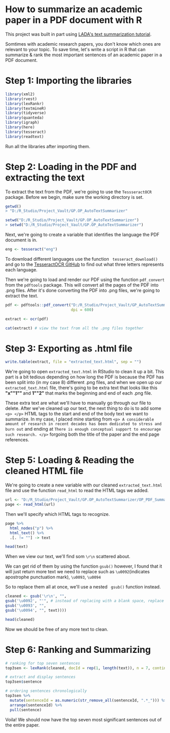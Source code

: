 # How to summarize an academic paper in a PDF document with R
This project was built in part using [LADA's text summarization tutorial](https://slcladal.github.io/txtsum.html).

Somtimes with academic research papers, you don't know which ones are relevant to your topic. To save time, let's write a script in R that can summarize & rank the most important sentences of an academic paper in a PDF document.

# Step 1: Importing the libraries
``` r
library(xml2)
library(rvest)
library(lexRankr)
library(textmineR)
library(tidyverse)
library(quanteda)
library(igraph)
library(here)
library(tesseract)
library(readtext)
```
Run all the libraries after importing them. 

# Step 2: Loading in the PDF and extracting the text 
To extract the text from the PDF, we're going to use the ```TessseractOCR``` package. Before we begin, make sure the working directory is set. 
``` r
getwd()
> "D:/R_Studio/Project_Vault/GP.OP_AutoTextSummarizer"

setwd("D:/R_Studio/Project_Vault/GP.OP_AutoTextSummarizer")
> setwd("D:/R_Studio/Project_Vault/GP.OP_AutoTextSummarizer")
```

Next, we're going to create a variable that identifies the language the PDF document is in. 
``` r
eng <- tesseract("eng")
```
To download different languages use the function ```  tesseract_download() ``` and go to the [TesseractOCR GitHub](https://github.com/tesseract-ocr/tessdata) to find out what three letters represents each language.

Then we're going to load and render our PDF using the function ``` pdf_convert ``` from the ```pdftools``` package. This will convert all the pages of the PDF into .png files. After it's done converting the PDF into .png files, we're going to extract the text. 

``` r
pdf <- pdftools::pdf_convert("D:/R_Studio/Project_Vault/GP_AutoTextSummarizer/doc_1.pdf",
                             dpi = 600)

extract <- ocr(pdf)

cat(extract) # view the text from all the .png files together
```
# Step 3: Exporting as .html file
``` r
write.table(extract, file = "extracted_text.html", sep = "")
```
We're going to open ``` extracted_text.html ``` in RStudio to clean it up a bit. This part is a bit tedious depending on how long the PDF is because the PDF has been split into (in my case 8) different .png files, and when we open up our ``` extracted_text.html ``` file, there's going to be extra text that looks like this <strong> "x""1"" </strong> and <strong> 1""2"</strong> that marks the beginning and end of each .png file. 

These extra text are what we'll have to manually go through our file to delete. After we've cleaned up our text, the next thing to do is to add some ``` <p> </p> ``` HTML tags to the start and end of the body text we want to summarize. In my case, I placed mine starting from ``` <p> A considerable amount of research in recent decades has been dedicated to stress and burn out ``` and ending at ``` There is enough conceptual
support to encourage such research. </p> ``` forgoing both the title of the paper and the end page references. 

# Step 5: Loading & Reading the cleaned HTML file
We're going to create a new variable with our cleaned ``` extracted_text.html ``` file and use the function ``` read_html ``` to read the HTML tags we added.

``` r
url <- "D:/R_Studio/Project_Vault/GP.OP_AutoTextSummarizer/OP_PDF_Summarizer//extracted_text.html"
page <- read_html(url)
```
Then we'll specify which HTML tags to recognize. 
``` r
page %>%
  html_nodes("p") %>%
  html_text() %>%
  .[. != ""] -> text

head(text) 
```
When we view our text, we'll find som ``` \r\n ``` scattered about.

We can get rid of them by using the function ``` gsub() ``` however, I found that it will just return more text we need to replace such as ``` \u0092 ```(indicates apostrophe punctuation mark), ``` \u0093 ```, ```\u0094```

So to replace them all at once, we'll use a nested ``` gsub()``` function instead. 

``` r
cleaned <- gsub('\r\n', "",
gsub('\u0092', "'", # instead of replacing with a blank space, replace with an apostrophe
gsub('\u0093', "",
gsub('\u0094', "", text))))

head(cleaned)
```
Now we should be free of any more text to clean.

# Step 6: Ranking and Summarizing
``` r
# ranking for top seven sentences
top3sen <- lexRank(cleaned, docId = rep(1, length(text)), n = 7, continuous = T) 

# extract and display sentences
top3sen$sentence 

# ordering sentences chronologically
top3sen %>%
  mutate(sentenceId = as.numeric(str_remove_all(sentenceId, ".*_"))) %>%
  arrange(sentenceId) %>%
  pull(sentence)
``` 
Voila! We should now have the top seven most significant sentences out of the entire paper.







